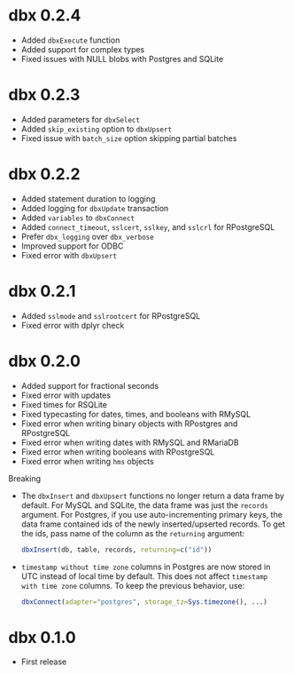 # dbx 0.2.4

- Added `dbxExecute` function
- Added support for complex types
- Fixed issues with NULL blobs with Postgres and SQLite

# dbx 0.2.3

- Added parameters for `dbxSelect`
- Added `skip_existing` option to `dbxUpsert`
- Fixed issue with `batch_size` option skipping partial batches

# dbx 0.2.2

- Added statement duration to logging
- Added logging for `dbxUpdate` transaction
- Added `variables` to `dbxConnect`
- Added `connect_timeout`, `sslcert`, `sslkey`, and `sslcrl` for RPostgreSQL
- Prefer `dbx_logging` over `dbx_verbose`
- Improved support for ODBC
- Fixed error with `dbxUpsert`

# dbx 0.2.1

- Added `sslmode` and `sslrootcert` for RPostgreSQL
- Fixed error with dplyr check

# dbx 0.2.0

- Added support for fractional seconds
- Fixed error with updates
- Fixed times for RSQLite
- Fixed typecasting for dates, times, and booleans with RMySQL
- Fixed error when writing binary objects with RPostgres and RPostgreSQL
- Fixed error when writing dates with RMySQL and RMariaDB
- Fixed error when writing booleans with RPostgreSQL
- Fixed error when writing `hms` objects

Breaking

- The `dbxInsert` and `dbxUpsert` functions no longer return a data frame by default. For MySQL and SQLite, the data frame was just the `records` argument. For Postgres, if you use auto-incrementing primary keys, the data frame contained ids of the newly inserted/upserted records. To get the ids, pass name of the column as the `returning` argument:

  ```r
  dbxInsert(db, table, records, returning=c("id"))
  ```

- `timestamp without time zone` columns in Postgres are now stored in UTC instead of local time by default. This does not affect `timestamp with time zone` columns. To keep the previous behavior, use:

  ```r
  dbxConnect(adapter="postgres", storage_tz=Sys.timezone(), ...)
  ```

# dbx 0.1.0

- First release
